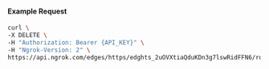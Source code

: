<!-- Code generated for API Clients. DO NOT EDIT. -->

#### Example Request

```bash
curl \
-X DELETE \
-H "Authorization: Bearer {API_KEY}" \
-H "Ngrok-Version: 2" \
https://api.ngrok.com/edges/https/edghts_2uOVXtiaQduKDn3g7lswRidFFN6/routes/edghtsrt_2uOVXuvQPATMpULjcKSPz7gh9xK/user_agent_filter
```
